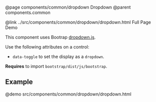 @page components/common/dropdown Dropdown
@parent components.common

@link ../src/components/common/dropdown/dropdown.html Full Page Demo

This component uses Bootrap [dropdown.js](http://getbootstrap.com/javascript/#dropdowns).

Use the following attributes on a control:
  <ul>
    <li><code>data-toggle</code> to set the display as a <code>dropdown</code>.</li>
  </ul>

  <strong>Requires</strong> to import <code>bootstrap/dist/js/bootstrap</code>.

## Example

@demo src/components/common/dropdown/dropdown.html